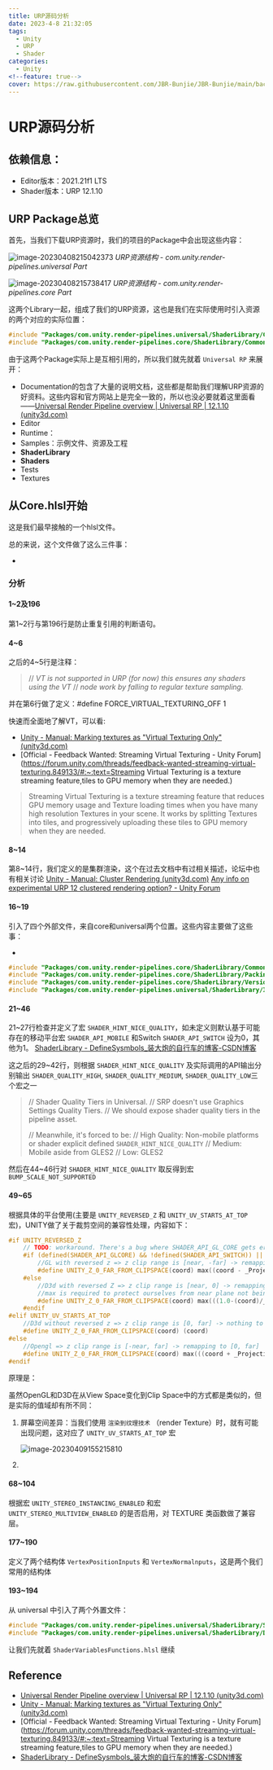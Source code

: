 ```yaml
---
title: URP源码分析
date: 2023-4-8 21:32:05
tags:
  - Unity
  - URP
  - Shader
categories:
  - Unity
<!--feature: true-->
cover: https://raw.githubusercontent.com/JBR-Bunjie/JBR-Bunjie/main/back.jpg
---
```


# URP源码分析

## 依赖信息：

- Editor版本：2021.21f1 LTS
- Shader版本：URP 12.1.10

## URP Package总览

首先，当我们下载URP资源时，我们的项目的Package中会出现这些内容：

![image-20230408215042373](../../../images\Dev\Unity\SourceCodeAnalysis\URPSourceCode\001.png)
*URP资源结构 - com.unity.render-pipelines.universal Part*

![image-20230408215738417](../../../images\Dev\Unity\SourceCodeAnalysis\URPSourceCode\002.png)
*URP资源结构 - com.unity.render-pipelines.core Part*

这两个Library一起，组成了我们的URP资源，这也是我们在实际使用时引入资源的两个对应的实际位置：

```cpp
#include "Packages/com.unity.render-pipelines.universal/ShaderLibrary/Core.hlsl"
#include "Packages/com.unity.render-pipelines.core/ShaderLibrary/Common.hlsl"
```

由于这两个Package实际上是互相引用的，所以我们就先就着 `Universal RP` 来展开：

- Documentation的包含了大量的说明文档，这些都是帮助我们理解URP资源的好资料。这些内容和官方网站上是完全一致的，所以也没必要就着这里面看——[Universal Render Pipeline overview | Universal RP | 12.1.10 (unity3d.com)](https://docs.unity3d.com/Packages/com.unity.render-pipelines.universal@12.1/manual/index.html)
- Editor
- Runtime：
- Samples：示例文件、资源及工程
- **ShaderLibrary**
- **Shaders**
- Tests
- Textures

## 从Core.hlsl开始

这是我们最早接触的一个hlsl文件。

总的来说，这个文件做了这么三件事：

- 



### 分析

#### 1~2及196

第1~2行与第196行是防止重复引用的判断语句。

#### 4~6

之后的4~5行是注释：

> // *VT is not supported in URP (for now) this ensures any shaders using the VT*
> // *node work by falling to regular texture sampling.*

并在第6行做了定义：\#define FORCE_VIRTUAL_TEXTURING_OFF 1

快速而全面地了解VT，可以看:

- [Unity - Manual: Marking textures as "Virtual Texturing Only" (unity3d.com)](https://docs.unity3d.com/2020.1/Documentation/Manual/svt-marking-textures.html)
- [Official - Feedback Wanted: Streaming Virtual Texturing - Unity Forum](https://forum.unity.com/threads/feedback-wanted-streaming-virtual-texturing.849133/#:~:text=Streaming Virtual Texturing is a texture streaming feature,tiles to GPU memory when they are needed.)

>Streaming Virtual Texturing is a texture streaming feature that reduces GPU memory usage and Texture loading times when you have many high resolution Textures in your scene. It works by splitting Textures into tiles, and progressively uploading these tiles to GPU memory when they are needed.



#### 8~14

第8~14行，我们定义的是集群渲染，这个在过去文档中有过相关描述，论坛中也有相关讨论
[Unity - Manual: Cluster Rendering (unity3d.com)](https://docs.unity3d.com/560/Documentation/Manual/ClusterRendering.html)
[Any info on experimental URP 12 clustered rendering option? - Unity Forum](https://forum.unity.com/threads/any-info-on-experimental-urp-12-clustered-rendering-option.1238071/)





#### 16~19

引入了四个外部文件，来自core和universal两个位置。这些内容主要做了这些事：

- 

```cpp
#include "Packages/com.unity.render-pipelines.core/ShaderLibrary/Common.hlsl"
#include "Packages/com.unity.render-pipelines.core/ShaderLibrary/Packing.hlsl"
#include "Packages/com.unity.render-pipelines.core/ShaderLibrary/Version.hlsl"
#include "Packages/com.unity.render-pipelines.universal/ShaderLibrary/Input.hlsl"
```



#### 21~46

21~27行检查并定义了宏 `SHADER_HINT_NICE_QUALITY`，如未定义则默认基于可能存在的移动平台宏 `SHADER_API_MOBILE` 和Switch `SHADER_API_SWITCH` 设为0，其他为1。
[ShaderLibrary - DefineSysmbols_装大炮的自行车的博客-CSDN博客](https://blog.csdn.net/kan464872327/article/details/108618500)

这之后的29~42行，则根据 `SHADER_HINT_NICE_QUALITY` 及实际调用的API输出分别输出 `SHADER_QUALITY_HIGH`, `SHADER_QUALITY_MEDIUM`, `SHADER_QUALITY_LOW`三个宏之一

>// Shader Quality Tiers in Universal.
>// SRP doesn't use Graphics Settings Quality Tiers.
>// We should expose shader quality tiers in the pipeline asset.
>
>// Meanwhile, it's forced to be:
>// High Quality: Non-mobile platforms or shader explicit defined `SHADER_HINT_NICE_QUALITY`
>// Medium: Mobile aside from GLES2
>// Low: GLES2

然后在44~46行对 `SHADER_HINT_NICE_QUALITY` 取反得到宏 `BUMP_SCALE_NOT_SUPPORTED`

#### 49~65

根据具体的平台使用(主要是 `UNITY_REVERSED_Z` 和 `UNITY_UV_STARTS_AT_TOP` 宏)，UNITY做了关于裁剪空间的兼容性处理，内容如下：

```cpp
#if UNITY_REVERSED_Z
    // TODO: workaround. There's a bug where SHADER_API_GL_CORE gets erroneously defined on switch.
    #if (defined(SHADER_API_GLCORE) && !defined(SHADER_API_SWITCH)) || defined(SHADER_API_GLES) || defined(SHADER_API_GLES3)
        //GL with reversed z => z clip range is [near, -far] -> remapping to [0, far]
        #define UNITY_Z_0_FAR_FROM_CLIPSPACE(coord) max((coord - _ProjectionParams.y)/(-_ProjectionParams.z-_ProjectionParams.y)*_ProjectionParams.z, 0)
    #else
        //D3d with reversed Z => z clip range is [near, 0] -> remapping to [0, far]
        //max is required to protect ourselves from near plane not being correct/meaningful in case of oblique matrices.
        #define UNITY_Z_0_FAR_FROM_CLIPSPACE(coord) max(((1.0-(coord)/_ProjectionParams.y)*_ProjectionParams.z),0)
    #endif
#elif UNITY_UV_STARTS_AT_TOP
    //D3d without reversed z => z clip range is [0, far] -> nothing to do
    #define UNITY_Z_0_FAR_FROM_CLIPSPACE(coord) (coord)
#else
    //Opengl => z clip range is [-near, far] -> remapping to [0, far]
    #define UNITY_Z_0_FAR_FROM_CLIPSPACE(coord) max(((coord + _ProjectionParams.y)/(_ProjectionParams.z+_ProjectionParams.y))*_ProjectionParams.z, 0)
#endif
```

原理是：

虽然OpenGL和D3D在从View Space变化到Clip Space中的方式都是类似的，但是实际的值域却有所不同：

1. 屏幕空间差异：当我们使用 `渲染到纹理技术` （render Texture）时，就有可能出现问题，这对应了 `UNITY_UV_STARTS_AT_TOP` 宏

   ![image-20230409155215810](../../../images\Dev\Unity\SourceCodeAnalysis\URPSourceCode\003.png)

2. 



#### 68~104

根据宏 `UNITY_STEREO_INSTANCING_ENABLED` 和宏 `UNITY_STEREO_MULTIVIEW_ENABLED` 的是否启用，对 TEXTURE 类函数做了兼容层。







#### 177~190

定义了两个结构体 `VertexPositionInputs` 和 `VertexNormalnputs`，这是两个我们常用的结构体



#### 193~194

从 universal 中引入了两个外置文件：

```cpp
#include "Packages/com.unity.render-pipelines.universal/ShaderLibrary/ShaderVariablesFunctions.hlsl"
#include "Packages/com.unity.render-pipelines.universal/ShaderLibrary/Deprecated.hlsl"
```

让我们先就着 `ShaderVariablesFunctions.hlsl` 继续





## Reference

- [Universal Render Pipeline overview | Universal RP | 12.1.10 (unity3d.com)](https://docs.unity3d.com/Packages/com.unity.render-pipelines.universal@12.1/manual/index.html)
- [Unity - Manual: Marking textures as "Virtual Texturing Only" (unity3d.com)](https://docs.unity3d.com/2020.1/Documentation/Manual/svt-marking-textures.html)
- [Official - Feedback Wanted: Streaming Virtual Texturing - Unity Forum](https://forum.unity.com/threads/feedback-wanted-streaming-virtual-texturing.849133/#:~:text=Streaming Virtual Texturing is a texture streaming feature,tiles to GPU memory when they are needed.)
- [ShaderLibrary - DefineSysmbols_装大炮的自行车的博客-CSDN博客](https://blog.csdn.net/kan464872327/article/details/108618500)